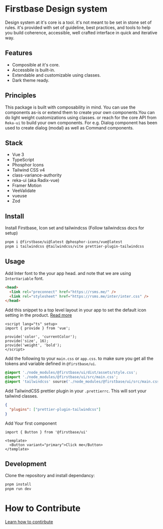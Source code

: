 # Firstbase Design system

Design system at it's core is a tool. it's not meant to be set in stone set of rules. it's provided with set of guideline, best practices, and tools to help you build coherence, accessible, well crafted interface in quick and iterative way.

## Features

- Composible at it's core.
- Accessbile is built-in.
- Extendable and customizable using classes.
- Dark theme ready.

## Principles

This package is built with composability in mind. You can use the components as-is or extend them to create your own components.You can do light weight customizations using classes. or reach for the core API from `Reka-ui` to build your own components.
For e.g. Dialog component has been used to create dialog (modal) as well as Command components.

## Stack

- Vue 3
- TypeScript
- Phosphor Icons
- Tailwind CSS v4
- class-variance-authority
- reka-ui (aka Radix-vue)
- Framer Motion
- VeeValidate
- vueuse
- Zod

## Install

Install Firstbase, Icon set and tailwindcss (Follow tailwindcss docs for setup)

```bash
pnpm i @firstbase/ui@latest @phosphor-icons/vue@latest
pnpm i tailwindcss @tailwindcss/vite prettier-plugin-tailwindcss
```

## Usage

Add Inter font to the your app head. and note that we are using `InterVariable` font.

```html
<head>
  <link rel="preconnect" href="https://rsms.me/" />
  <link rel="stylesheet" href="https://rsms.me/inter/inter.css" />
</head>
```

Add this snippet to a top level layout in your app to set the default icon setting in the product. [Read more](https://github.com/PhosphorIcons/Phosphor-Vue)

```vue
<script lang="ts" setup>
import { provide } from 'vue';

provide('color', 'currentColor');
provide('size', 16);
provide('weight', 'bold');
</script>
```

Add the following to your `main.css` or `app.css`. to make sure you get all the tokens and variable defined in `@firstbase/ui`.

```css
@import './node_modules/@firstbase/ui/dist/assets/style.css';
@import './node_modules/@firstbase/ui/src/main.css';
@import 'tailwindcss' source('./node_modules/@firstbase/ui/src/main.css');
```

Add TailwindCSS prettier plugin in your `.prettierrc`. This will sort your tailwind classes.

```json
{
  "plugins": ["prettier-plugin-tailwindcss"]
}
```

Add Your first component

```vue
import { Button } from '@firstbase/ui'

<template>
  <Button variant="primary">Click me</Button>
</template>
```

## Development

Clone the repository and install dependancy:

```bash
pnpm install
pnpm run dev
```

# How to Contribute
[Learn how to contirbute](https://gitlab.com/firstbase.io/apps/ui/-/wikis/Contributing)

